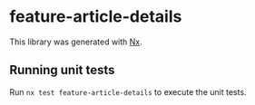 # feature-article-details

This library was generated with [Nx](https://nx.dev).

## Running unit tests

Run `nx test feature-article-details` to execute the unit tests.
